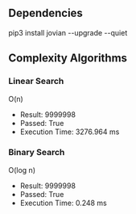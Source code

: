 ## Dependencies
pip3 install jovian --upgrade --quiet

## Complexity Algorithms
### Linear Search
O(n)

- Result: 9999998
- Passed: True
- Execution Time: 3276.964 ms
### Binary Search
O(log n)

- Result: 9999998
- Passed: True
- Execution Time: 0.248 ms